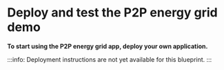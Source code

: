 # Deploy and test the P2P energy grid demo

**To start using the P2P energy grid app, deploy your own application.**

:::info:
Deployment instructions are not yet available for this blueprint.
:::

<!--

## Prerequisites

To deploy the P2P energy grid app, you must have the following:

### Hardware

- The sources, producers, and consumers can run on Raspberry Pis (RPi)
- The grid must be run on a server that's capable of web APIs, database storage and background tasks

### Software

- [Node.js](https://nodejs.org/)

- [MAM (Masked Authenticated Messaging)](https://github.com/iotaledger/mam.client.js)

Choose from one of the following cloud services or a local server:

- Amazon
    - [Web server](https://aws.amazon.com/s3/)
    - [API server](https://aws.amazon.com/api-gateway/)
    - [NoSQL database](https://aws.amazon.com/dynamodb/)
    - [Background tasks](https://aws.amazon.com/lambda/)

- Local server
    * Storage: local file system
    * Web server: Nginx
    * API server: Node.js with Express
    * NoSQL database: MongoDB
    * Background tasks: Task scheduler running Node.js tasks

### Programming knowledge

- JavaScript/TypeScript
- HTML/CSS
- [React framework](https://github.com/facebook/create-react-app)
- Required third-party licenses
- Cloud services

### IOTA knowledge

An understanding of MAM channels.

## Deploy the P2P energy grid app

The deployment instructions are documented in the [GitHub repository](https://github.com/iotaledger/poc-p2p-energy).

Sources running on RPi need the following:
- Local area network (LAN) or wide area network (WAN) connection to the grid
- Connection to a node (can be internal)
- [Node.js](https://github.com/audstanley/NodeJs-Raspberry-Pi)

Producers running on RPi need the following:
- Local area network (LAN) or wide area network (WAN) connection to the grid
- Connection to a node (can be internal)
- [Node.js](https://github.com/audstanley/NodeJs-Raspberry-Pi)

Consumers running on RPi need the following:
- Local area network (LAN) or wide area network (WAN) connection to the grid
- Connection to a node (can be internal)
- [Node.js](https://github.com/audstanley/NodeJs-Raspberry-Pi)

Grids running in the cloud or on a local server need the following:
- WAN connection
- Connection to a node
-->